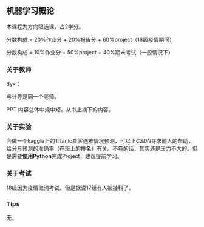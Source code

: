 ## 机器学习概论

本课程为方向限选课，占2学分。

分数构成 = 20%作业分 + 20%报告分 + 60%project（18级疫情期间）

分数构成 = 10%作业分 + 50%project + 40%期末考试（一般情况下）

### 关于教师

dyx：

与计导是同一个老师。

PPT 内容总体中规中矩，从书上摘下的内容。

### 关于实验

会做一个kaggle上的TItanic乘客遇难情况预测，可以上*CSDN*寻求前人的帮助，给分与预测的准确率（在班上的排名）有关。不卷的话，其实还是压力不大的。但是需要**使用Python**完成Project，建议提前学习。

### 关于考试

18级因为疫情取消考试。但是据说17级有人被挂科了。

### Tips

无。
